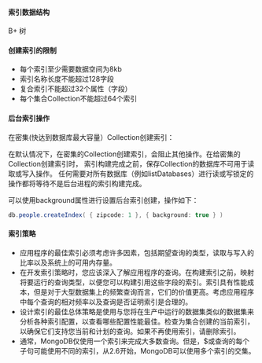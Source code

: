 #### 索引数据结构

B+ 树



#### 创建索引的限制

- 每个索引至少需要数据空间为8kb
- 索引名称长度不能超过128字段
- 复合索引不能超过32个属性（字段）
- 每个集合Collection不能超过64个索引



#### 后台索引操作

在密集(快达到数据库最大容量）Collection创建索引：

在默认情况下，在密集的Collection创建索引，会阻止其他操作。在给密集的Collection创建索引时， 索引构建完成之前，保存Collection的数据库不可用于读取或写入操作。 任何需要对所有数据库（例如listDatabases）进行读或写锁定的操作都将等待不是后台进程的索引构建完成。

可以使用background属性进行设置后台索引创建，操作如下：

```java
db.people.createIndex( { zipcode: 1 }, { background: true } )
```



#### 索引策略

* 应用程序的最佳索引必须考虑许多因素，包括期望查询的类型，读取与写入的比率以及系统上的可用内存量。
* 在开发索引策略时，您应该深入了解应用程序的查询。在构建索引之前，映射将要运行的查询类型，以便您可以构建引用这些字段的索引。索引具有性能成本，但是对于大型数据集上的频繁查询而言，它们的价值更高。考虑应用程序中每个查询的相对频率以及查询是否证明索引是合理的。
* 设计索引的最佳总体策略是使用与您将在生产中运行的数据集类似的数据集来分析各种索引配置，以查看哪些配置性能最佳。检查为集合创建的当前索引，以确保它们支持您当前和计划的查询。如果不再使用索引，请删除索引。
* 通常，MongoDB仅使用一个索引来完成大多数查询。但是，$或查询的每个子句可能使用不同的索引，从2.6开始，MongoDB可以使用多个索引的交集。

